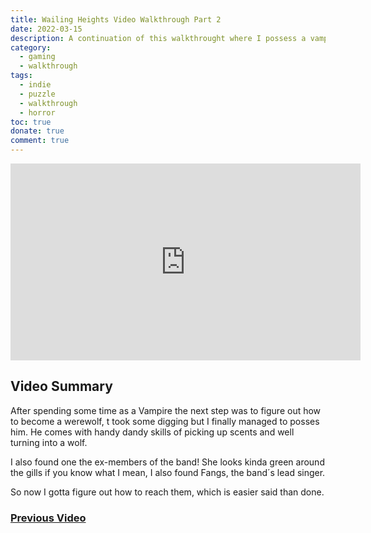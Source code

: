 ```yaml
---
title: Wailing Heights Video Walkthrough Part 2
date: 2022-03-15
description: A continuation of this walkthrought where I possess a vampire to become a werewolf, makes sense in context.
category:
  - gaming
  - walkthrough
tags:
  - indie
  - puzzle
  - walkthrough
  - horror
toc: true
donate: true
comment: true
---
```


<iframe width="560" height="315" src="https://www.youtube.com/embed/kY3Pgu8Uux8?si=vTS-yDWEAYinIWq6" title="YouTube video player" frameborder="0" allow="accelerometer; autoplay; clipboard-write; encrypted-media; gyroscope; picture-in-picture; web-share" referrerpolicy="strict-origin-when-cross-origin" allowfullscreen></iframe>

## **Video Summary**

After spending some time as a Vampire the next step was to figure out how to become a werewolf, t took some digging but I finally managed to posses him. He comes with handy dandy skills of picking up scents and well turning into a wolf.

I also found one the ex-members of the band! She looks kinda green around the gills if you know what I mean, I also found Fangs, the band´s lead singer.

So now I gotta figure out how to reach them, which is easier said than done.

### [Previous Video](https://www.ghastlymirror.xyz/blog/wailling-heights)


